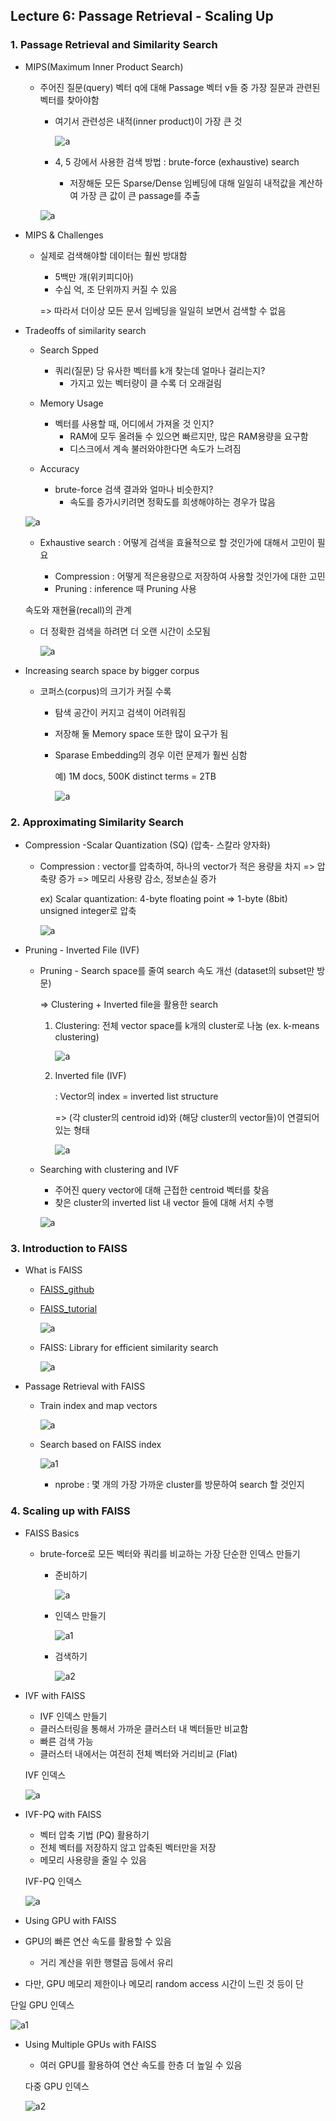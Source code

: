 ## Lecture 6: Passage Retrieval - Scaling Up

### 1. Passage Retrieval and Similarity Search

- MIPS(Maximum Inner Product Search)

  - 주어진 질문(query) 벡터 q에 대해 Passage 벡터 v들 중 가장 질문과 관련된 벡터를 찾아야함

    - 여기서 관련성은 내적(inner product)이 가장 큰 것

      ![a](https://user-images.githubusercontent.com/87477828/137409348-5ec7920a-e852-4d82-9689-39a645b1e96a.png)

    - 4, 5 강에서 사용한 검색 방법 : brute-force (exhaustive) search
      - 저장해둔 모든 Sparse/Dense 임베딩에 대해 일일히 내적값을 계산하여 가장 큰 값이 큰 passage를 추출

    ![a](https://user-images.githubusercontent.com/87477828/137409579-af7aad4e-6de6-4008-8ceb-7b9c30ba797c.png)

- MIPS & Challenges

  - 실제로 검색해야할 데이터는 훨씬 방대함

    - 5백만 개(위키피디아)
    - 수십 억, 조 단위까지 커질 수 있음

    => 따라서 더이상 모든 문서 임베딩을 일일히 보면서 검색할 수 없음

- Tradeoffs of similarity search

  - Search Spped
    - 쿼리(질문) 당 유사한 벡터를 k개 찾는데 얼마나 걸리는지?
      - 가지고 있는 벡터량이 클 수록 더 오래걸림

  - Memory Usage
    - 벡터를 사용할 때, 어디에서 가져올 것 인지?
      - RAM에 모두 올려둘 수 있으면 빠르지만, 많은 RAM용량을 요구함
      - 디스크에서 계속 불러와야한다면 속도가 느려짐

  - Accuracy
    - brute-force 검색 결과와 얼마나 비슷한지?
      - 속도를 증가시키려면 정확도를 희생해야하는 경우가 많음

  ![a](https://user-images.githubusercontent.com/87477828/137410331-f7a2b2e4-47f7-47bb-a79e-15639e69308d.png)

  - Exhaustive search : 어떻게 검색을 효율적으로 할 것인가에 대해서 고민이 필요

    - Compression : 어떻게 적은용량으로 저장하여 사용할 것인가에 대한 고민
    - Pruning : inference 때 Pruning 사용

  속도와 재현율(recall)의 관계

   - 더 정확한 검색을 하려면 더 오랜 시간이 소모됨

     ![a](https://user-images.githubusercontent.com/87477828/137410550-9c0f4d2f-36e6-4255-b347-59985fce7b17.png)

- Increasing search space by bigger corpus

  - 코퍼스(corpus)의 크기가 커질 수록

    - 탐색 공간이 커지고 검색이 어려워짐

    - 저장해 둘 Memory space 또한 많이 요구가 됨

    - Sparase Embedding의 경우 이런 문제가 훨씬 심함

      예) 1M docs, 500K distinct terms = 2TB

      ![a](https://user-images.githubusercontent.com/87477828/137413976-a3e66851-3009-4e53-a5bb-3129c91b200a.png)

### 2. Approximating Similarity Search

- Compression -Scalar Quantization (SQ) (압축- 스칼라 양자화)

  - Compression : vector를 압축하여, 하나의 vector가 적은 용량을 차지 => 압축량 증가 => 메모리 사용량 감소, 정보손실 증가

    ex) Scalar quantization: 4-byte floating point => 1-byte (8bit) unsigned integer로 압축

    ![a](https://user-images.githubusercontent.com/87477828/137414390-c490d3ce-9728-45ff-a631-30946c95c290.png)

- Pruning - Inverted File (IVF)

  - Pruning - Search space를 줄여 search 속도 개선 (dataset의 subset만 방문)

    => Clustering + Inverted file을 활용한 search

    1) Clustering: 전체 vector space를 k개의 cluster로 나눔 (ex. k-means clustering)

       ![a](https://user-images.githubusercontent.com/87477828/137414983-e463c531-5dd9-4c93-bbd0-bbec5fc100e0.png)

    2. Inverted file (IVF)

       : Vector의 index = inverted list structure

       => (각 cluster의 centroid id)와 (해당 cluster의 vector들)이 연결되어있는 형태

       ![a](https://user-images.githubusercontent.com/87477828/137415426-f15e55b3-b302-45c0-8cda-d0a7dd8a1f53.png)

  - Searching with clustering and IVF

    - 주어진 query vector에 대해 근접한 centroid 벡터를 찾음
    - 찾은 cluster의 inverted list 내 vector 들에 대해 서치 수행

    ![a](https://user-images.githubusercontent.com/87477828/137415739-62415e1a-99b8-4fc6-99f3-91a592159200.png)

### 3. Introduction to FAISS

- What is FAISS

  - [FAISS_github](https://github.com/facebookresearch/faiss)

  - [FAISS_tutorial](https://github.com/facebookresearch/faiss/tree/master/tutorial/python)

    ![a](https://user-images.githubusercontent.com/87477828/137416602-e5f1a2a2-8a42-4312-a29e-65ef19a3b21b.png)

  - FAISS: Library for efficient similarity search

    ![a](https://user-images.githubusercontent.com/87477828/137416772-8e3d3e6d-526b-4240-b40f-a7fd914d0522.png)

- Passage Retrieval with FAISS

  - Train index and map vectors

    ![a](https://user-images.githubusercontent.com/87477828/137417024-aacd72b9-bf47-4f3b-b16e-862a3ff99fa8.png)

  - Search based on FAISS index

    ![a1](https://user-images.githubusercontent.com/87477828/137417028-61bf3815-23fd-4f98-acfa-307cc004d422.png)

    - nprobe : 몇 개의 가장 가까운 cluster를 방문하여 search 할 것인지

### 4. Scaling up with FAISS

- FAISS Basics

  - brute-force로 모든 벡터와 쿼리를 비교하는 가장 단순한 인덱스 만들기

    - 준비하기

      ![a](https://user-images.githubusercontent.com/87477828/137418314-e1b2f878-b01f-4574-a543-e7dd8bd22230.png)

    - 인덱스 만들기

      ![a1](https://user-images.githubusercontent.com/87477828/137418318-4dda0578-b8de-48ce-b28a-8d4c74c1892f.png)

    - 검색하기

      ![a2](https://user-images.githubusercontent.com/87477828/137418320-8de8f70c-3037-4d40-b493-4b5be129facb.png)

- IVF with FAISS

  - IVF 인덱스 만들기
  - 클러스터링을 통해서 가까운 클러스터 내 벡터들만 비교함
  - 빠른 검색 가능
  - 클러스터 내에서는 여전히 전체 벡터와 거리비교 (Flat)

  IVF 인덱스

  ![a](https://user-images.githubusercontent.com/87477828/137418903-3484dcba-87db-4249-8831-1d3c680f568d.png)



- IVF-PQ with FAISS

  - 벡터 압축 기법 (PQ) 활용하기
  - 전체 벡터를 저장하지 않고 압축된 벡터만을 저장
  - 메모리 사용량을 줄일 수 있음

  IVF-PQ 인덱스

  ![a](https://user-images.githubusercontent.com/87477828/137419138-7806854e-30e1-4242-bec0-52e3c6ebf614.png)

-  Using GPU with FAISS

  - GPU의 빠른 연산 속도를 활용할 수 있음
    - 거리 계산을 위한 행렬곱 등에서 유리

  - 다만, GPU 메모리 제한이나 메모리 random access 시간이 느린 것 등이 단

  단일 GPU 인덱스

  ![a1](https://user-images.githubusercontent.com/87477828/137419140-37f0308c-02e8-471a-b268-5eced0e47cbb.png)

- Using Multiple GPUs with FAISS

  - 여러 GPU를 활용하여 연산 속도를 한층 더 높일 수 있음

  다중 GPU 인덱스

  ![a2](https://user-images.githubusercontent.com/87477828/137419141-6dab6697-209a-41fa-be78-f98cced541b1.png)

